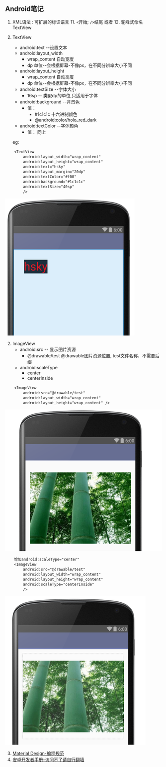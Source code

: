 ## Android笔记
1. XML语法 : 可扩展的标识语言
    11. <code><</code>开始;  <code>/></code>结尾  或者<TextView></TextView>
    12. 驼峰式命名 TextView
1. TextView  
    * android:text     --设置文本
    * android:layout_width
        * wrap_content 自动宽度
        * dp   单位--会根据屏幕-不像px，在不同分辨率大小不同
    * android:layout_height 
        * wrap_content 自动高度
        * dp   单位--会根据屏幕-不像px，在不同分辨率大小不同
    * android:textSize --字体大小
        * 16sp -- 类似dp的单位,只适用于字体
    * android:background  --背景色
        * 值：
            * #1c1c1c 十六进制颜色
            * @android:color/holo_red_dark
    * android:textColor   --字体颜色
        * 值： 同上
        
    eg:
```
    <TextView
        android:layout_width="wrap_content"
        android:layout_height="wrap_content"
        android:text="hsky"
        android:layout_margin="20dp"
        android:textColor="#f00"
        android:background="#1c1c1c"
        android:textSize="40sp"
        />
```
    
![TextView截图][1]
    
2. ImageView
    * android:src   -- 显示图片资源
        * @drawable/test  @drawable图片资源位置, test文件名称，不需要后缀
    * android:scaleType  
        * center
        * centerInside

```
    <ImageView
        android:src="@drawable/test"
        android:layout_width="wrap_content"
        android:layout_height="wrap_content" />
```
![ImageView截图][2]

```
    增加android:scaleType="center"
    <ImageView
        android:src="@drawable/test"
        android:layout_width="wrap_content"
        android:layout_height="wrap_content"
        android:scaleType="centerInside"
        />
```
![ImageView增加centerInside][3]


3. [Material Design-编程规范](https://www.google.com/design/spec/material-design/introduction.html)
4. [安卓开发者手册-访问不了请自行翻墙](https://developer.android.com/)

  [1]: ./images/1.png "1.png"
  [2]: ./images/2.png "2.png"
  [3]: ./images/3.png "3.png"